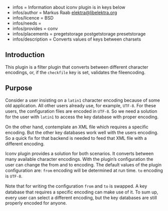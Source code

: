 - infos = Information about iconv plugin is in keys below
- infos/author = Markus Raab <elektra@libelektra.org>
- infos/licence = BSD
- infos/needs =
- infos/provides = conv
- infos/placements = pregetstorage postgetstorage presetstorage
- infos/description = Converts values of keys between charsets

## Introduction ##

This plugin is a filter plugin that converts between different character encodings,
or, if the `checkfile` key is set, validates the fileencoding.

## Purpose ##

Consider a user insisting on a `latin1` character encoding because
of some old application. All other users already use, for example,
`UTF-8`. For these users, the conﬁguration ﬁles are encoded in
`UTF-8`. So we need a solution for the user with `latin1` to access the
key database with proper encoding.

On the other hand, contemplate an XML ﬁle which requires a speciﬁc
encoding. But the other key databases work well with the users
encoding. So a quick ﬁx for that backend is needed to feed that XML
ﬁle with a different encoding.

Iconv plugin provides a solution for both scenarios. It converts between
many available character encodings. With the plugin’s conﬁguration
the user can change the from and to encoding.  The default values of the
plugin conﬁguration are: `from` encoding will be determined at run time.
`to` encoding is `UTF-8`.

Note that for writing the conﬁguration `from` and `to` is swapped. A
key database that requires a speciﬁc encoding can make use of it. To
sum up, every user can select a different encoding, but the key databases
are still properly encoded for anyone.
